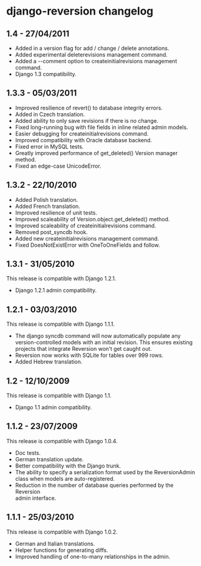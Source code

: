 django-reversion changelog
==========================

1.4 - 27/04/2011
----------------

* Added in a version flag for add / change / delete annotations.
* Added experimental deleterevisions management command.
* Added a --comment option to createinitialrevisions management command.
* Django 1.3 compatibility.


1.3.3 - 05/03/2011
------------------

* Improved resilience of revert() to database integrity errors.
* Added in Czech translation.
* Added ability to only save revisions if there is no change.
* Fixed long-running bug with file fields in inline related admin models.
* Easier debugging for createinitialrevisions command.
* Improved compatibility with Oracle database backend.
* Fixed error in MySQL tests.
* Greatly improved performance of get_deleted() Version manager method.
* Fixed an edge-case UnicodeError.


1.3.2 - 22/10/2010
------------------

*   Added Polish translation.
*   Added French translation.
*   Improved resilience of unit tests.
*   Improved scaleability of Version.object.get_deleted() method.
*   Improved scaleability of createinitialrevisions command.
*   Removed post_syncdb hook.
*   Added new createinitialrevisions management command.
*   Fixed DoesNotExistError with OneToOneFields and follow.


1.3.1 - 31/05/2010
------------------

This release is compatible with Django 1.2.1.

*   Django 1.2.1 admin compatibility.


1.2.1 - 03/03/2010
------------------

This release is compatible with Django 1.1.1.

*   The django syncdb command will now automatically populate any
    version-controlled models with an initial revision. This ensures existing 
    projects that integrate Reversion won't get caught out. 
*   Reversion now works with SQLite for tables over 999 rows. 
*   Added Hebrew translation. 


1.2 - 12/10/2009
----------------

This release is compatible with Django 1.1.

*   Django 1.1 admin compatibility.


1.1.2 - 23/07/2009
------------------

This release is compatible with Django 1.0.4.

*   Doc tests. 
*   German translation update. 
*   Better compatibility with the Django trunk.  
*   The ability to specify a serialization format used by the  ReversionAdmin
    class when models are auto-registered. 
*   Reduction in the number of database queries performed by the Reversion   
    admin interface.
     
     
1.1.1 - 25/03/2010
------------------

This release is compatible with Django 1.0.2.

*   German and Italian translations. 
*   Helper functions for generating diffs. 
*   Improved handling of one-to-many relationships in the admin.